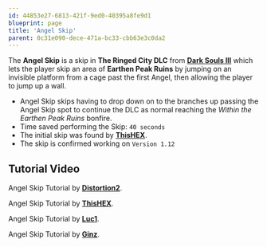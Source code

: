 ```yaml
---
id: 44853e27-6813-421f-9ed0-40395a8fe9d1
blueprint: page
title: 'Angel Skip'
parent: 0c31e090-dece-471a-bc33-cbb63e3c0da2
---
```

The **Angel Skip** is a skip in **The Ringed City DLC** from [**Dark Souls III**](/darksouls3) which lets the player skip an area of **Earthen Peak Ruins** by jumping on an invisible platform from a cage past the first Angel, then allowing the player to jump up a wall.

- Angel Skip skips having to drop down on to the branches up passing the Angel Skip spot to continue the DLC as normal reaching the *Within the Earthen Peak Ruins* bonfire.
- Time saved performing the Skip: `40 seconds`
- The initial skip was found by [**ThisHEX**](//youtube.com/channel/UCgmq4h643S5tc6_qPYdUIgw).
- The skip is confirmed working on `Version 1.12`

## Tutorial Video

Angel Skip Tutorial by [**Distortion2**](//youtube.com/watch?v=E2zVG3u38HI).

Angel Skip Tutorial by [**ThisHEX**](//youtube.com/watch?v=KVCGaX-x_QIPYdUIgw).

Angel Skip Tutorial by [**Luc1**](//youtube.com/watch?v=bLNfib1adIY).

Angel Skip Tutorial by [**Ginz**](//youtube.com/watch?v=ducUr6e0Xsg).
